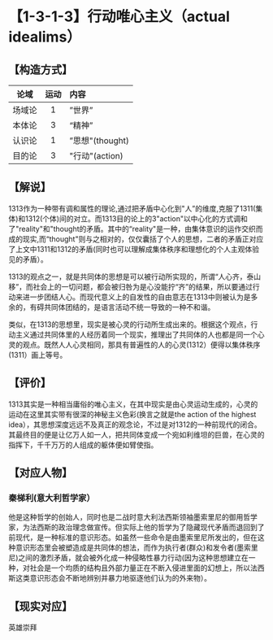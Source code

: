 # 【1-3-1-3】行动唯心主义（actual idealims）
## 【构造方式】
| 论域 | 运动           | 内容 |
|:----:|:----------------:|:-----|
| 场域论   |1 |   ”世界” |
| 本体论   |3 |  “精神”  |
| 认识论   |1 | ”思想"(thought)   |
| 目的论   |3 |  "行动"(action)  |

## 【解说】
1313作为一种带有调和属性的理论,通过把矛盾中心化到"人”的维度,克服了1311(集体)和1312(个体)间的对立。而1313目的论上的3"action"以中心化的方式调和了"reality"和"thought的矛盾。其中的“reality"是一种，由集体意识的运作交织而成的现实,而“thought"则与之相对的，仅仅囊括了个人的思想，二者的矛盾正对应了上文中1311和1312的矛盾(同时也可以理解成集体秩序和理想化的个人主观体验见的矛盾）。

1313的观点之一，就是共同体的思想是可以被行动所实现的，所谓“人心齐，泰山移”，而社会上的一切问题，都会被归咎为是心没能拧“齐”的结果，所以要通过行动来进一步团结人心。而现代意义上的自发性的自由意志在1313中则被认为是多余的，有碍共同体团结的，是语言活动不统一导致的一种不和谐。

类似，在1313的思想里，现实是被心灵的行动所生成出来的。根据这个观点，行动主义通过共同体里的人经历着同一个现实，推理出了共同体的人也都是同一个心灵的观点。既然人人心灵相同，那具有普遍性的人的心灵(1312）便得以集体秩序(1311）画上等号。

## 【评价】
1313其实是一种相当庸俗的唯心主义，在其中现实是由心灵运动生成的，心灵的运动在这里其实带有很深的神秘主义色彩(换言之就是the action of the highest idea），其思想深度远远不及真正的观念论，不过是对1312的一种前现代的闭合。其最终目的便是让亿万人如一人，把共同体变成一个宛如利维坦的巨兽，在心灵的指挥下，千千万万的人组成的躯体便如臂使指。


## 【对应人物】

### 秦梯利(意大利哲学家）
他是这种哲学的创始人，同时也是二战时意大利法西斯领袖墨索里尼的御用哲学家，为法西斯的政治理念做宣传。但实际上他的哲学为了隐藏现代矛盾而退回到了前现代，是一种标准的意识形态。如虽然一些命令是由墨索里尼所发出的，但在这种意识形态里会被塑造成是共同体的想法，而作为执行者(群众)和发令者(墨索里尼)之间的激烈矛盾，就会被外化成一种侵略性暴力行动(因为这种思想建立在一种，对社会是一个均质的结构且外部力量正在不断入侵进里面的幻想上，所以法西斯这类意识形态会不断地辨别并暴力地驱逐他们认为的外来物）。

## 【现实对应】
英雄崇拜

